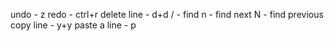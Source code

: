 undo - z
redo - ctrl+r
delete line - d+d
/<line> - find
	n - find next
	N - find previous
copy line - y+y
paste a line - p